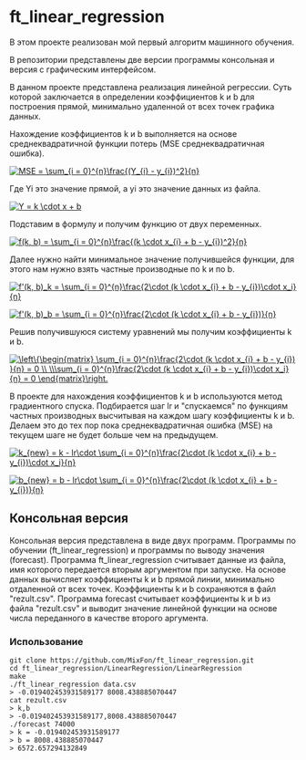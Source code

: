 # ft_linear_regression
В этом проекте реализован мой первый алгоритм машинного обучения.

В репозитории представлены две версии программы консольная и версия с графическим интерфейсом.

В данном проекте представлена реализация линейной регрессии. Суть которой заключается в определении коэффициентов k и b для построения прямой, минимально удаленной от всех точек графика данных.

Нахождение коэффициентов k и b выполняется на основе среднеквадратичной функции потерь (MSE среднеквадратичная ошибка).

<a href="https://www.codecogs.com/eqnedit.php?latex=MSE&space;=&space;\sum_{i&space;=&space;0}^{n}\frac{(Y_{i}&space;-&space;y_{i})^2}{n}" target="_blank"><img src="https://latex.codecogs.com/gif.latex?MSE&space;=&space;\sum_{i&space;=&space;0}^{n}\frac{(Y_{i}&space;-&space;y_{i})^2}{n}" title="MSE = \sum_{i = 0}^{n}\frac{(Y_{i} - y_{i})^2}{n}" /></a>

Где Yi это значение прямой, а yi это значение данных из файла.

<a href="https://www.codecogs.com/eqnedit.php?latex=Y&space;=&space;k&space;\cdot&space;x&space;&plus;&space;b" target="_blank"><img src="https://latex.codecogs.com/gif.latex?Y&space;=&space;k&space;\cdot&space;x&space;&plus;&space;b" title="Y = k \cdot x + b" /></a>

Подставим в формулу и получим функцию от двух переменных.

<a href="https://www.codecogs.com/eqnedit.php?latex=f(k,&space;b)&space;=&space;\sum_{i&space;=&space;0}^{n}\frac{(k&space;\cdot&space;x_{i}&space;&plus;&space;b&space;-&space;y_{i})^2}{n}" target="_blank"><img src="https://latex.codecogs.com/gif.latex?f(k,&space;b)&space;=&space;\sum_{i&space;=&space;0}^{n}\frac{(k&space;\cdot&space;x_{i}&space;&plus;&space;b&space;-&space;y_{i})^2}{n}" title="f(k, b) = \sum_{i = 0}^{n}\frac{(k \cdot x_{i} + b - y_{i})^2}{n}" /></a>

Далее нужно найти минимальное значение получившейся функции, для этого нам нужно взять частные производные по k и по b.

<a href="https://www.codecogs.com/eqnedit.php?latex=f'(k,&space;b)_k&space;=&space;\sum_{i&space;=&space;0}^{n}\frac{2\cdot&space;(k&space;\cdot&space;x_{i}&space;&plus;&space;b&space;-&space;y_{i})\cdot&space;x_i}{n}" target="_blank"><img src="https://latex.codecogs.com/gif.latex?f'(k,&space;b)_k&space;=&space;\sum_{i&space;=&space;0}^{n}\frac{2\cdot&space;(k&space;\cdot&space;x_{i}&space;&plus;&space;b&space;-&space;y_{i})\cdot&space;x_i}{n}" title="f'(k, b)_k = \sum_{i = 0}^{n}\frac{2\cdot (k \cdot x_{i} + b - y_{i})\cdot x_i}{n}" /></a>

<a href="https://www.codecogs.com/eqnedit.php?latex=f'(k,&space;b)_b&space;=&space;\sum_{i&space;=&space;0}^{n}\frac{2\cdot&space;(k&space;\cdot&space;x_{i}&space;&plus;&space;b&space;-&space;y_{i})}{n}" target="_blank"><img src="https://latex.codecogs.com/gif.latex?f'(k,&space;b)_b&space;=&space;\sum_{i&space;=&space;0}^{n}\frac{2\cdot&space;(k&space;\cdot&space;x_{i}&space;&plus;&space;b&space;-&space;y_{i})}{n}" title="f'(k, b)_b = \sum_{i = 0}^{n}\frac{2\cdot (k \cdot x_{i} + b - y_{i})}{n}" /></a>

Решив получившуюся систему уравнений мы получим коэффициенты k и b.

<a href="https://www.codecogs.com/eqnedit.php?latex=\dpi{150}&space;\left\{\begin{matrix}&space;\sum_{i&space;=&space;0}^{n}\frac{2\cdot&space;(k&space;\cdot&space;x_{i}&space;&plus;&space;b&space;-&space;y_{i})&space;}{n}&space;=&space;0&space;\\&space;\\\sum_{i&space;=&space;0}^{n}\frac{2\cdot&space;(k&space;\cdot&space;x_{i}&space;&plus;&space;b&space;-&space;y_{i})\cdot&space;x_i}{n}&space;=&space;0&space;\end{matrix}\right." target="_blank"><img src="https://latex.codecogs.com/gif.latex?\dpi{150}&space;\left\{\begin{matrix}&space;\sum_{i&space;=&space;0}^{n}\frac{2\cdot&space;(k&space;\cdot&space;x_{i}&space;&plus;&space;b&space;-&space;y_{i})&space;}{n}&space;=&space;0&space;\\&space;\\\sum_{i&space;=&space;0}^{n}\frac{2\cdot&space;(k&space;\cdot&space;x_{i}&space;&plus;&space;b&space;-&space;y_{i})\cdot&space;x_i}{n}&space;=&space;0&space;\end{matrix}\right." title="\left\{\begin{matrix} \sum_{i = 0}^{n}\frac{2\cdot (k \cdot x_{i} + b - y_{i}) }{n} = 0 \\ \\\sum_{i = 0}^{n}\frac{2\cdot (k \cdot x_{i} + b - y_{i})\cdot x_i}{n} = 0 \end{matrix}\right." /></a>

В проекте для нахождения коэффициентов k и b используются метод градиентного спуска. Подбирается шаг lr и "спускаемся" по функциям частных производных высчитывая на каждом шагу коэффициенты k и b. Делаем это до тех пор пока среднеквадратичная ошибка (MSE) на текущем шаге не будет больше чем на предыдущем.

<a href="https://www.codecogs.com/eqnedit.php?latex=k_{new}&space;=&space;k&space;-&space;lr\cdot&space;\sum_{i&space;=&space;0}^{n}\frac{2\cdot&space;(k&space;\cdot&space;x_{i}&space;&plus;&space;b&space;-&space;y_{i})\cdot&space;x_i}{n}" target="_blank"><img src="https://latex.codecogs.com/gif.latex?k_{new}&space;=&space;k&space;-&space;lr\cdot&space;\sum_{i&space;=&space;0}^{n}\frac{2\cdot&space;(k&space;\cdot&space;x_{i}&space;&plus;&space;b&space;-&space;y_{i})\cdot&space;x_i}{n}" title="k_{new} = k - lr\cdot \sum_{i = 0}^{n}\frac{2\cdot (k \cdot x_{i} + b - y_{i})\cdot x_i}{n}" /></a>

<a href="https://www.codecogs.com/eqnedit.php?latex=b_{new}&space;=&space;b&space;-&space;lr\cdot&space;\sum_{i&space;=&space;0}^{n}\frac{2\cdot&space;(k&space;\cdot&space;x_{i}&space;&plus;&space;b&space;-&space;y_{i})}{n}" target="_blank"><img src="https://latex.codecogs.com/gif.latex?b_{new}&space;=&space;b&space;-&space;lr\cdot&space;\sum_{i&space;=&space;0}^{n}\frac{2\cdot&space;(k&space;\cdot&space;x_{i}&space;&plus;&space;b&space;-&space;y_{i})}{n}" title="b_{new} = b - lr\cdot \sum_{i = 0}^{n}\frac{2\cdot (k \cdot x_{i} + b - y_{i})}{n}" /></a>

## Консольная версия
Консольная версия представлена в виде двух программ. Программы по обучении (ft_linear_regression) и программы по выводу значения (forecast). Программа ft_linear_regression считывает данные из файла, имя которого передается вторым аргументом при запуске. На основе данных вычисляет коэффициенты k и b прямой линии, минимально отдаленной от всех точек. Коэффициенты k и b сохраняются в файл "rezult.csv". Программа forecast считывает коэффициенты k и b из файла "rezult.csv" и выводит значение линейной функции на основе числа переданного в качестве второго аргумента.

### Использование

    git clone https://github.com/MixFon/ft_linear_regression.git
    cd ft_linear_regression/LinearRegression/LinearRegression
    make
    ./ft_linear_regression data.csv
    > -0.019402453931589177 8008.438885070447
    cat rezult.csv
    > k,b
    > -0.019402453931589177,8008.438885070447
    ./forecast 74000
    > k = -0.019402453931589177
    > b = 8008.438885070447
    > 6572.657294132849
